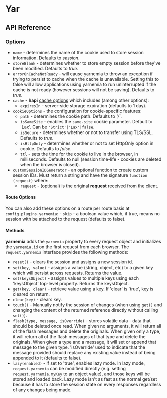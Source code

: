 # Yar

## API Reference

### Options

- `name` - determines the name of the cookie used to store session information. Defaults to _session_.
- `storeBlank` - determines whether to store empty session before they've been modified. Defaults to _true_.
- `errorOnCacheNotReady` - will cause yarnemia to throw an exception if trying to persist to cache when the cache is unavailable. Setting this to false will allow applications using yarnemia to run uninterrupted if the cache is not ready (however sessions will not be saving). Defaults to _true_.
- `cache` - **hapi** [cache options](https://github.com/hapijs/hapi/blob/master/API.md#servercacheoptions) which includes
  (among other options):
    - `expiresIn` - server-side storage expiration (defaults to 1 day).
- `cookieOptions` - the configuration for cookie-specific features:
    - `path` - determines the cookie path. Defaults to _'/'_.
    - `isSameSite` - enables the `same-site` cookie parameter.  Default to 'Lax'.  Can be `'Strict'|'Lax'|false`.
    - `isSecure` - determines whether or not to transfer using TLS/SSL. Defaults to _true_.
    - `isHttpOnly` - determines whether or not to set HttpOnly option in cookie. Defaults to _false_.
    - `ttl` - sets the time for the cookie to live in the browser, in milliseconds.  Defaults to null (session time-life - cookies are deleted when the browser is closed).
- `customSessionIDGenerator` - an optional function to create custom session IDs. Must return a string and have the signature `function (request)` where:
    - `request` - (optional) is the original **request** received from the client.

#### Route Options
You can also add these options on a route per route basis at `config.plugins.yarnemia`:
    - `skip` - a boolean value which, if true, means no session with be attached to the request (defaults to false).


#### Methods

**yarnemia** adds the `yarnemia` property to every request object and initializes the `yarnemia.id` on the first request from each browser. The `request.yarnemia` interface provides the following methods:

- `reset()` - clears the session and assigns a new session id.
- `set(key, value)` - assigns a value (string, object, etc) to a given key which will persist across requests.  Returns the value.
- `set(keysObject)` - assigns values to multiple keys using each 'keysObject' top-level property. Returns the keysObject.
- `get(key, clear)` - retrieve value using a key. If 'clear' is 'true', key is cleared on return.
- `clear(key)` - clears key.
- `touch()` - Manually notify the session of changes (when using `get()` and changing the content of the returned reference directly without calling `set()`).
- `flash(type, message, isOverride)` - stores volatile data - data that should be deleted once read. When given no arguments, it will return all of the flash messages and delete the originals. When given only a type, it will return all of the flash messages of that type and delete the originals. When given a type and a message, it will set or append that message to the given type. 'isOverride' used to indicate that the message provided should replace any existing value instead of being appended to it (defaults to false).
- `lazy(enabled)` - if set to 'true', enables lazy mode. In lazy mode, `request.yarnemia` can be modified directly (e.g. setting `request.yarnemia.myKey` to an object value), and those keys will be stored and loaded back. Lazy mode isn't as fast as the normal get/set because it has to store the session state on every responses regardless of any changes being made.
